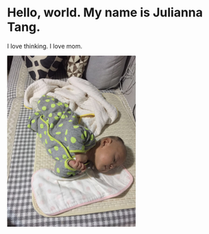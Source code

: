 # Hello, world. My name is Julianna Tang.

I love thinking. I love mom.

<img src="1.jpg" alt="thinking" width="300"/>
